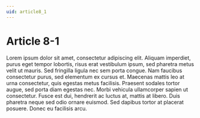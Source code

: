```yaml
---
uid: article8_1
---
```


# Article 8-1

Lorem ipsum dolor sit amet, consectetur adipiscing elit. Aliquam imperdiet, purus eget tempor lobortis, risus erat vestibulum ipsum, sed pharetra metus velit ut mauris. Sed fringilla ligula nec sem porta congue. Nam faucibus consectetur purus, sed elementum ex cursus et. Maecenas mattis leo at urna consectetur, quis egestas metus facilisis. Praesent sodales tortor augue, sed porta diam egestas nec. Morbi vehicula ullamcorper sapien ut consectetur. Fusce est dui, hendrerit ac luctus at, mattis at libero. Duis pharetra neque sed odio ornare euismod. Sed dapibus tortor at placerat posuere. Donec eu facilisis arcu.
